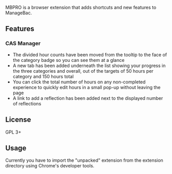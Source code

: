 MBPRO is a browser extension that adds shortcuts and new features to
ManageBac.

## Features

### CAS Manager

* The divided hour counts have been moved from the tooltip to the face
of the category badge so you can see them at a glance
* A new tab has been added underneath the list showing your progress in
the three categories and overall, out of the targets of 50 hours per
category and 150 hours total
* You can click the total number of hours on any non-completed
experience to quickly edit hours in a small pop-up without leaving the
page
* A link to add a reflection has been added next to the displayed
number of reflections

## License

GPL 3+

## Usage

Currently you have to import the "unpacked" extension from the extension
directory using Chrome's developer tools.

